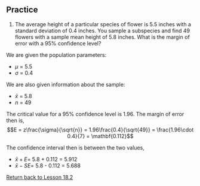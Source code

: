 ## Practice
1. The average height of a particular species of flower is 5.5 inches with a standard deviation of 0.4 inches. You sample a subspecies and find 49 flowers with a sample mean height of 5.8 inches. What is the margin of error with a 95% confidence level?

We are given the population parameters:
* $\mu$ = 5.5
* $\sigma$ = 0.4

We are also given information about the sample:
* $\bar{x}$ = 5.8
* $n$ = 49

The critical value for a 95% confidence level is 1.96. The margin of error then is,
$$E = z\frac{\sigma}{\sqrt{n}} = 1.96\frac{0.4}{\sqrt{49}} = \frac{1.96\cdot 0.4}{7} = \mathbf{0.112}$$

The confidence interval then is between the two values,
* $\bar{x} + E =$ 5.8 + 0.112 = 5.912
* $\bar{x} -SE =$ 5.8 - 0.112 = 5.688

[Return back to Lesson 18.2](https://github.com/drolsonmi/SnowCollegeClasses/blob/main/math1040online/Lectures/18_2_CriticalValues.md#practice)